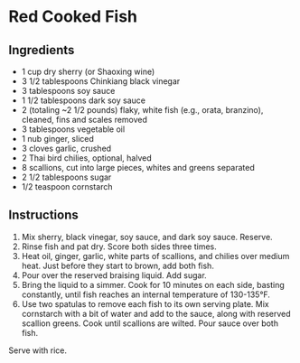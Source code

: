 # Red Cooked Fish

## Ingredients

- 1 cup dry sherry (or Shaoxing wine)
- 3 1/2 tablespoons Chinkiang black vinegar
- 3 tablespoons soy sauce
- 1 1/2 tablespoons dark soy sauce
- 2 (totaling ~2 1/2 pounds) flaky, white fish (e.g., orata, branzino), cleaned, fins and scales removed
- 3 tablespoons vegetable oil
- 1 nub ginger, sliced
- 3 cloves garlic, crushed
- 2 Thai bird chilies, optional, halved
- 8 scallions, cut into large pieces, whites and greens separated
- 2 1/2 tablespoons sugar
- 1/2 teaspoon cornstarch

## Instructions

1. Mix sherry, black vinegar, soy sauce, and dark soy sauce. Reserve.
2. Rinse fish and pat dry. Score both sides three times.
3. Heat oil, ginger, garlic, white parts of scallions, and chilies over medium heat. Just before they start to brown, add both fish.
4. Pour over the reserved braising liquid. Add sugar.
5. Bring the liquid to a simmer. Cook for 10 minutes on each side, basting constantly, until fish reaches an internal temperature of 130-135°F.
6. Use two spatulas to remove each fish to its own serving plate. Mix cornstarch with a bit of water and add to the sauce, along with reserved scallion greens. Cook until scallions are wilted. Pour sauce over both fish.

Serve with rice.

